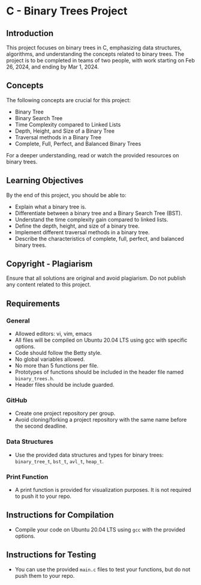 # C - Binary Trees Project

## Introduction
This project focuses on binary trees in C, emphasizing data structures, algorithms, and understanding the concepts related to binary trees. The project is to be completed in teams of two people, with work starting on Feb 26, 2024, and ending by Mar 1, 2024.

## Concepts
The following concepts are crucial for this project:
- Binary Tree
- Binary Search Tree
- Time Complexity compared to Linked Lists
- Depth, Height, and Size of a Binary Tree
- Traversal methods in a Binary Tree
- Complete, Full, Perfect, and Balanced Binary Trees

For a deeper understanding, read or watch the provided resources on binary trees.

## Learning Objectives
By the end of this project, you should be able to:
- Explain what a binary tree is.
- Differentiate between a binary tree and a Binary Search Tree (BST).
- Understand the time complexity gain compared to linked lists.
- Define the depth, height, and size of a binary tree.
- Implement different traversal methods in a binary tree.
- Describe the characteristics of complete, full, perfect, and balanced binary trees.

## Copyright - Plagiarism
Ensure that all solutions are original and avoid plagiarism. Do not publish any content related to this project.

## Requirements
### General
- Allowed editors: vi, vim, emacs
- All files will be compiled on Ubuntu 20.04 LTS using gcc with specific options.
- Code should follow the Betty style.
- No global variables allowed.
- No more than 5 functions per file.
- Prototypes of functions should be included in the header file named `binary_trees.h`.
- Header files should be include guarded.

### GitHub
- Create one project repository per group.
- Avoid cloning/forking a project repository with the same name before the second deadline.

### Data Structures
- Use the provided data structures and types for binary trees: `binary_tree_t`, `bst_t`, `avl_t`, `heap_t`.

### Print Function
- A print function is provided for visualization purposes. It is not required to push it to your repo.

## Instructions for Compilation
- Compile your code on Ubuntu 20.04 LTS using `gcc` with the provided options.

## Instructions for Testing
- You can use the provided `main.c` files to test your functions, but do not push them to your repo.
